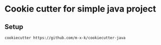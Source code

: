 # Cookie cutter for simple java project

## Setup

```
cookiecutter https://github.com/m-x-k/cookiecutter-java
```
